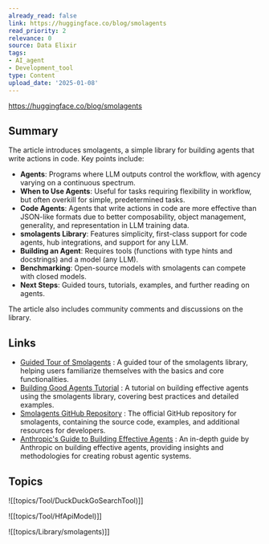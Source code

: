 ```yaml
---
already_read: false
link: https://huggingface.co/blog/smolagents
read_priority: 2
relevance: 0
source: Data Elixir
tags:
- AI_agent
- Development_tool
type: Content
upload_date: '2025-01-08'
---
```


https://huggingface.co/blog/smolagents
## Summary

The article introduces smolagents, a simple library for building agents that write actions in code. Key points include:

- **Agents**: Programs where LLM outputs control the workflow, with agency varying on a continuous spectrum.
- **When to Use Agents**: Useful for tasks requiring flexibility in workflow, but often overkill for simple, predetermined tasks.
- **Code Agents**: Agents that write actions in code are more effective than JSON-like formats due to better composability, object management, generality, and representation in LLM training data.
- **smolagents Library**: Features simplicity, first-class support for code agents, hub integrations, and support for any LLM.
- **Building an Agent**: Requires tools (functions with type hints and docstrings) and a model (any LLM).
- **Benchmarking**: Open-source models with smolagents can compete with closed models.
- **Next Steps**: Guided tours, tutorials, examples, and further reading on agents.

The article also includes community comments and discussions on the library.
## Links

- [Guided Tour of Smolagents](https://huggingface.co/docs/smolagents/guided_tour) : A guided tour of the smolagents library, helping users familiarize themselves with the basics and core functionalities.
- [Building Good Agents Tutorial](https://huggingface.co/docs/smolagents/tutorials/building_good_agents) : A tutorial on building effective agents using the smolagents library, covering best practices and detailed examples.
- [Smolagents GitHub Repository](https://github.com/huggingface/smolagents) : The official GitHub repository for smolagents, containing the source code, examples, and additional resources for developers.
- [Anthropic's Guide to Building Effective Agents](https://www.anthropic.com/research/building-effective-agents) : An in-depth guide by Anthropic on building effective agents, providing insights and methodologies for creating robust agentic systems.

## Topics

![[topics/Tool/DuckDuckGoSearchTool)]]

![[topics/Tool/HfApiModel)]]

![[topics/Library/smolagents)]]